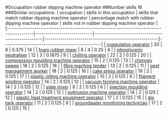#Occupation rubber dipping machine operator
##Number skills 16
###Similar occupations:
| occupation                                                                                |   skills in this occupation |   skills that match rubber dipping machine operator |   percentage match with rubber dipping machine operator |   skills not in rubber dipping machine operator |
|:------------------------------------------------------------------------------------------|----------------------------:|----------------------------------------------------:|--------------------------------------------------------:|------------------------------------------------:|
| [coagulation operator](coagulation_operator.md)                                           |                          20 |                                                   6 |                                                  0.375  |                                              14 |
| [foam rubber mixer](foam_rubber_mixer.md)                                                 |                           8 |                                                   4 |                                                  0.25   |                                               4 |
| [nitroglycerin neutraliser](nitroglycerin_neutraliser.md)                                 |                          12 |                                                   3 |                                                  0.1875 |                                               9 |
| [chilling operator](chilling_operator.md)                                                 |                          22 |                                                   2 |                                                  0.125  |                                              20 |
| [compression moulding machine operator](compression_moulding_machine_operator.md)         |                          15 |                                                   2 |                                                  0.125  |                                              13 |
| [chimney sweep](chimney_sweep.md)                                                         |                          18 |                                                   2 |                                                  0.125  |                                              16 |
| [fibre machine tender](fibre_machine_tender.md)                                           |                          13 |                                                   2 |                                                  0.125  |                                              11 |
| [pest management worker](pest_management_worker.md)                                       |                          18 |                                                   2 |                                                  0.125  |                                              16 |
| [cake press operator](cake_press_operator.md)                                             |                          19 |                                                   2 |                                                  0.125  |                                              17 |
| [plastic rolling machine operator](plastic_rolling_machine_operator.md)                   |                          10 |                                                   2 |                                                  0.125  |                                               8 |
| [filament winding operator](filament_winding_operator.md)                                 |                          14 |                                                   2 |                                                  0.125  |                                              12 |
| [vacuum forming machine operator](vacuum_forming_machine_operator.md)                     |                          14 |                                                   2 |                                                  0.125  |                                              12 |
| [slate mixer](slate_mixer.md)                                                             |                           8 |                                                   2 |                                                  0.125  |                                               6 |
| [injection moulding operator](injection_moulding_operator.md)                             |                          14 |                                                   2 |                                                  0.125  |                                              12 |
| [pultrusion machine operator](pultrusion_machine_operator.md)                             |                          14 |                                                   2 |                                                  0.125  |                                              12 |
| [plastic heat treatment equipment operator](plastic_heat_treatment_equipment_operator.md) |                          17 |                                                   2 |                                                  0.125  |                                              15 |
| [dip tank operator](dip_tank_operator.md)                                                 |                          11 |                                                   2 |                                                  0.125  |                                               9 |
| [groundwater monitoring technician](groundwater_monitoring_technician.md)                 |                          17 |                                                   2 |                                                  0.125  |                                              15 |
